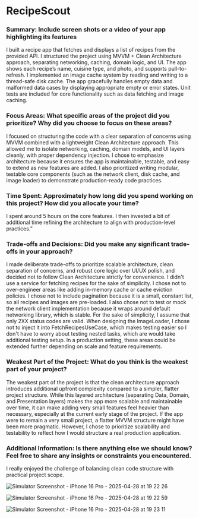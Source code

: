 # RecipeScout

### Summary: Include screen shots or a video of your app highlighting its features
I built a recipe app that fetches and displays a list of recipes from the provided API. I structured the project using MVVM + Clean Architecture approach, separating networking, caching, domain logic, and UI. The app shows each recipe’s name, cuisine type, and photo, and supports pull-to-refresh. I implemented an image cache system by reading and writing to a thread-safe disk cache. The app gracefully handles empty data and malformed data cases by displaying appropriate empty or error states. Unit tests are included for core functionality such as data fetching and image caching.

### Focus Areas: What specific areas of the project did you prioritize? Why did you choose to focus on these areas?
I focused on structuring the code with a clear separation of concerns using MVVM combined with a lightweight Clean Architecture approach. This allowed me to isolate networking, caching, domain models, and UI layers cleanly, with proper dependency injection. I chose to emphasize architecture because it ensures the app is maintainable, testable, and easy to extend as new features are added. I also prioritized writing modular, testable core components (such as the network client, disk cache, and image loader) to demonstrate production-ready code practices.

### Time Spent: Approximately how long did you spend working on this project? How did you allocate your time?
I spent around 5 hours on the core features. I then invested a bit of additional time refining the architecture to align with production-level practices.”

### Trade-offs and Decisions: Did you make any significant trade-offs in your approach?
I made deliberate trade-offs to prioritize scalable architecture, clean separation of concerns, and robust core logic over UI/UX polish, and decided not to follow Clean Architecture strictly for convenience. I didn't use a service for fetching recipes for the sake of simplicity. I chose not to over-engineer areas like adding in-memory cache or cache eviction policies. I chose not to include pagination because it is a small, constant list, so all recipes and images are pre-loaded.  I also chose not to test or mock the network client implementation because it wraps around default networking library, which is stable. For the sake of simplicity, I assume that only 2XX status codes are valid. When designing the ImageLoader, I chose not to inject it into FetchRecipesUseCase, which makes testing easier so I don't have to worry about testing nested tasks, which are would take additional testing setup. In a production setting, these areas could be extended further depending on scale and feature requirements.
### Weakest Part of the Project: What do you think is the weakest part of your project?
The weakest part of the project is that the clean architecture approach introduces additional upfront complexity compared to a simpler, flatter project structure. While this layered architecture (separating Data, Domain, and Presentation layers) makes the app more scalable and maintainable over time, it can make adding very small features feel heavier than necessary, especially at the current early stage of the project. If the app were to remain a very small project, a flatter MVVM structure might have been more pragmatic. However, I chose to prioritize scalability and testability to reflect how I would structure a real production application.

### Additional Information: Is there anything else we should know? Feel free to share any insights or constraints you encountered.
I really enjoyed the challenge of balancing clean code structure with practical project scope.

![Simulator Screenshot - iPhone 16 Pro - 2025-04-28 at 19 22 26](https://github.com/user-attachments/assets/14586ec5-0a9e-4429-bc9e-b4c52e049d10)

![Simulator Screenshot - iPhone 16 Pro - 2025-04-28 at 19 22 59](https://github.com/user-attachments/assets/07861fe2-983e-401d-b7e5-c097c60a7c29)

![Simulator Screenshot - iPhone 16 Pro - 2025-04-28 at 19 23 11](https://github.com/user-attachments/assets/cc0da621-277e-4819-b047-6445059f11c7)
